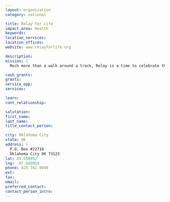 ```yaml
---
layout: organization
category: national

title: Relay for Life
impact_area: Health
keywords: 
location_services: 
location_offices: 
website: www.relayforlife.org

description: 
mission: |
  Much more than a walk around a track, Relay is a time to celebrate those who have battled cancer, remember those lost, and get inspired to fight back. Those who have shared the same experience find common ground, hope, and healing at Relay. By participating, you have the power to continue the American Cancer Society's progress toward a future where cancer doesn't take the lives of our friends and family.

cash_grants: 
grants: 
service_opp: 
services: 

learn: 
cont_relationship: 

salutation: 
first_name: 
last_name: 
title_contact_person: 

city: Oklahoma City
state: OK
address: |
  P.O. Box #22718  
  Oklahoma City OK 73123
lat: 35.558952
lng: -97.649954
phone: 425-741-8949
ext: 
fax: 
email: 
preferred_contact: 
contact_person_intro: 
---
```


